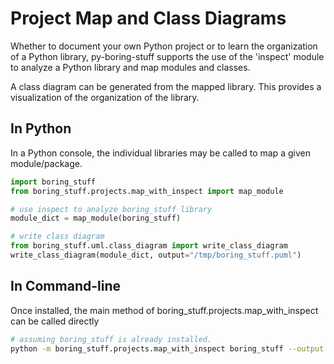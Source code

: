 # Project Map and Class Diagrams

Whether to document your own Python project or to learn the organization of a Python library, py-boring-stuff supports the use of the 'inspect' module to analyze a Python library and map modules and classes.

A class diagram can be generated from the mapped library.  This provides a visualization of the organization of the library.

## In Python

In a Python console, the individual libraries may be called to map a given module/package.

~~~python
import boring_stuff
from boring_stuff.projects.map_with_inspect import map_module

# use inspect to analyze boring_stuff library
module_dict = map_module(boring_stuff)

# write class diagram
from boring_stuff.uml.class_diagram import write_class_diagram
write_class_diagram(module_dict, output="/tmp/boring_stuff.puml")
~~~

## In Command-line

Once installed, the main method of boring_stuff.projects.map_with_inspect
can be called directly

~~~bash
# assuming boring_stuff is already installed.
python -m boring_stuff.projects.map_with_inspect boring_stuff --output
~~~